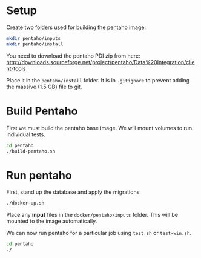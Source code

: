 # Setup

Create two folders used for building the pentaho image:
```bash
mkdir pentaho/inputs
mkdir pentaho/install
```

You need to download the pentaho PDI zip from here:
http://downloads.sourceforge.net/project/pentaho/Data%20Integration/client-tools

Place it in the `pentaho/install` folder.  It is in `.gitignore` to prevent adding the massive (1.5 GB) file to git.

# Build Pentaho

First we must build the pentaho base image.  We will mount volumes to run individual tests.

```bash
cd pentaho
./build-pentaho.sh
```

# Run pentaho

First, stand up the database and apply the migrations:
```bash
./docker-up.sh
```

Place any **input** files in the `docker/pentaho/inputs` folder.  This will be mounted to the image automatically. 

We can now run pentaho for a particular job using `test.sh` or `test-win.sh`.
```bash
cd pentaho
./
```
